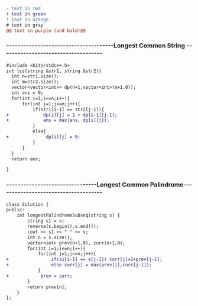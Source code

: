 
```diff
- text in red
+ text in green
! text in orange
# text in gray
@@ text in purple (and bold)@@
```

### --------------------------------------Longest Common String ------------------------------------
```diff
#include <bits/stdc++.h> 
int lcs(string &str1, string &str2){
  int n=str1.size();
  int m=str2.size();
  vector<vector<int>> dp(n+1,vector<int>(m+1,0));
  int ans = 0;
  for(int i=1;i<=n;i++){
      for(int j=1;j<=m;j++){
          if(str1[i-1] == str2[j-1]){
+             dp[i][j] = 1 + dp[i-1][j-1];
+             ans = max(ans, dp[i][j]);
          }
          else{
+              dp[i][j] = 0;
          }
      }
  }
  return ans;

}
```
### --------------------------------Longest Common Palindrome-------------------------------------
```diff   
class Solution {
public:
    int longestPalindromeSubseq(string s) {
        string s1 = s;
        reverse(s.begin(),s.end());
        cout << s1 << " " << s;
        int n = s.size();
        vector<int> prev(n+1,0), curr(n+1,0);
        for(int i=1;i<=n;i++){
            for(int j=1;j<=n;j++){
+                if(s1[i-1] == s[j-1]) curr[j]=1+prev[j-1];
+                else curr[j] = max(prev[j],curr[j-1]);
            }
+            prev = curr;
        }
        return prev[n];
    }
};
```
